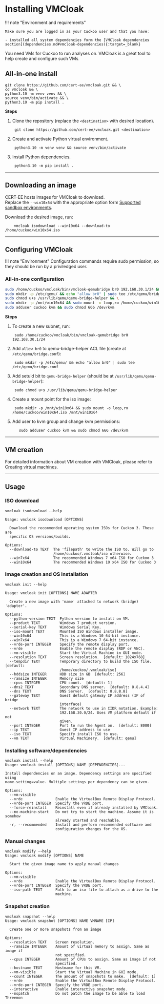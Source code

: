 # Installing VMCloak

!!! note "Environment and requirements"

    Make sure you are logged in as your Cuckoo user and that you have:  

    - installed all system dependencies form the [VMCloak dependencies section](dependencies.md#vmcloak-dependencies){:target=_blank}

You need VMs for Cuckoo to run analyses on. VMCloak is a great tool to help create and configure such VMs.

## All-in-one install

```console
git clone https://github.com/cert-ee/vmcloak.git && \
cd vmcloak && \
python3.10 -m venv venv && \
source venv/bin/activate && \
python3.10 -m pip install .
```

**Steps**

1. Clone the repository (replace the `<destination>` with desired location).
        
        git clone https://github.com/cert-ee/vmcloak.git <destination>

2. Create and activate Python virtual environment.
        
        python3.10 -m venv venv && source venv/bin/activate

3. Install Python dependencies.

        python3.10 -m pip install .

---

## Downloading an image

CERT-EE hosts images for VMCloak to download.  
Replace the `--win10x64` with the appropriate option form 
[Supported sandbox environments](../about/cuckoo.md#supported-sandbox-environments).  


Download the desired image, run:
            
        vmcloak isodownload --win10x64 --download-to /home/cuckoo/win10x64.iso

---

## Configuring VMCloak
!!! note "Environment"
    Configuration commands require sudo permission, so they should be run by a priviledged user.

### All-in-one configuration
```bash
sudo /home/cuckoo/vmcloak/bin/vmcloak-qemubridge br0 192.168.30.1/24 && \
sudo mkdir -p /etc/qemu/ && echo "allow br0" | sudo tee /etc/qemu/bridge.conf && \
sudo chmod u+s /usr/lib/qemu/qemu-bridge-helper && \
sudo mkdir -p /mnt/win10x64 && sudo mount -o loop,ro /home/cuckoo/win10x64.iso /mnt/win10x64 && \
sudo adduser cuckoo kvm && sudo chmod 666 /dev/kvm
```

**Steps**  

1. To create a new subnet, run:

        sudo /home/cuckoo/vmcloak/bin/vmcloak-qemubridge br0 192.168.30.1/24

2. Add `allow br0` to qemu-bridge-helper ACL file (create at `/etc/qemu/bridge.conf`):
        
        sudo mkdir -p /etc/qemu/ && echo "allow br0" | sudo tee /etc/qemu/bridge.conf

3. Add setuid bit to `qemu-bridge-helper` (should be at `/usr/lib/qemu/qemu-bridge-helper`):

        sudo chmod u+s /usr/lib/qemu/qemu-bridge-helper

4. Create a mount point for the iso image:

        sudo mkdir -p /mnt/win10x64 && sudo mount -o loop,ro /home/cuckoo/win10x64.iso /mnt/win10x64

5. Add user to kvm group and change kvm permissions:

          sudo adduser cuckoo kvm && sudo chmod 666 /dev/kvm

---

## VM creation
For detailed information about VM creation with VMCloak, please refer to [Creating virtual machines](../creating/vms.md).

---

## Usage

### ISO download

    vmcloak isodownload --help

    Usage: vmcloak isodownload [OPTIONS]

      Download the recommended operating system ISOs for Cuckoo 3. These are
      specific OS versions/builds.

    Options:
      --download-to TEXT  The 'filepath' to write the ISO to. Will go to
                          /home/cuckoo/.vmcloak/iso otherwise.
      --win7x64           The recommended Windows 7 x64 ISO for Cuckoo 3
      --win10x64          The recommended Windows 10 x64 ISO for Cuckoo 3

### Image creation and OS installation

    vmcloak init --help

    Usage: vmcloak init [OPTIONS] NAME ADAPTER

      Create a new image with 'name' attached to network (bridge) 'adapter'.

    Options:
      --python-version TEXT  Python version to install on VM.
      --product TEXT         Windows 7 product version.
      --serial-key TEXT      Windows Serial Key.
      --iso-mount TEXT       Mounted ISO Windows installer image.
      --win10x64             This is a Windows 10 64-bit instance.
      --win7x64              This is a Windows 7 64-bit instance.
      --vrde-port INTEGER    Specify the remote display port.
      --vrde                 Enable the remote display (RDP or VNC).
      --vm-visible           Start the Virtual Machine in GUI mode.
      --resolution TEXT      Screen resolution.  [default: 1024x768]
      --tempdir TEXT         Temporary directory to build the ISO file.  [default:
                             /home/cuckoo/.vmcloak/iso]
      --hddsize INTEGER      HDD size in GB  [default: 256]
      --ramsize INTEGER      Memory size
      --cpus INTEGER         CPU count.  [default: 1]
      --dns2 TEXT            Secondary DNS server.  [default: 8.8.4.4]
      --dns TEXT             DNS Server.  [default: 8.8.8.8]
      --gateway TEXT         Guest default gateway IP address (IP of bridge
                             interface)
      --network TEXT         The network to use in CIDR notation. Example:
                             192.168.30.0/24. Uses VM platform default if not
                             given.
      --port INTEGER         Port to run the Agent on.  [default: 8000]
      --ip TEXT              Guest IP address to use
      --iso TEXT             Specify install ISO to use.
      --vm TEXT              Virtual Machinery.  [default: qemu]

### Installing software/dependencies

    vmcloak install --help
    Usage: vmcloak install [OPTIONS] NAME [DEPENDENCIES]...

    Install dependencies on an image. Dependency settings are specified using
    name.setting=value. Multiple settings per dependency can be given.

    Options:
      --vm-visible
      --vrde               Enable the VirtualBox Remote Display Protocol.
      --vrde-port INTEGER  Specify the VRDE port.
      --force-reinstall    Reinstall even if already installed by VMCloak.
      --no-machine-start   Do not try to start the machine. Assume it is somehow
                           already started and reachable.
      -r, --recommended    Install and perform recommended software and
                           configuration changes for the OS.

### Manual changes

    vmcloak modify --help
    Usage: vmcloak modify [OPTIONS] NAME

      Start the given image name to apply manual changes

    Options:
      --vm-visible
      --vrde               Enable the VirtualBox Remote Display Protocol.
      --vrde-port INTEGER  Specify the VRDE port.
      --iso-path TEXT      Path to an iso file to attach as a drive to the
                           machine.

### Snapshot creation
    vmcloak snapshot --help
    Usage: vmcloak snapshot [OPTIONS] NAME VMNAME [IP]

      Create one or more snapshots from an image

    Options:
      --resolution TEXT    Screen resolution.
      --ramsize INTEGER    Amount of virtual memory to assign. Same as image if
                           not specified.
      --cpus INTEGER       Amount of CPUs to assign. Same as image if not
                           specified.
      --hostname TEXT      Hostname for this VM.
      --vm-visible         Start the Virtual Machine in GUI mode.
      --count INTEGER      The amount of snapshots to make.  [default: 1]
      --vrde               Enable the VirtualBox Remote Display Protocol.
      --vrde-port INTEGER  Specify the VRDE port.
      --interactive        Enable interactive snapshot mode.
      --nopatch            Do not patch the image to be able to load Threemon
